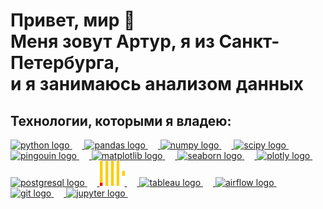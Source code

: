 Привет, мир 👋  
Меня зовут Артур, я из Санкт-Петербурга,  
и я занимаюсь анализом данных
========================================

Технологии, которыми я владею:
-----------------------------
<div align="left">
  <a href="https://www.python.org"><img src="https://cdn.jsdelivr.net/gh/devicons/devicon/icons/python/python-original.svg" height="48" alt="python logo"  />
  <img width="16" />  
  <a href="https://pandas.pydata.org"><img src="https://cdn.jsdelivr.net/gh/devicons/devicon/icons/pandas/pandas-original.svg" height="48" alt="pandas logo"  />
  <img width="16" />
  <a href="https://numpy.org"><img src="https://cdn.jsdelivr.net/gh/devicons/devicon/icons/numpy/numpy-original.svg" height="48" alt="numpy logo"  />
  <img width="16" />
  <a href="https://scipy.org"><img src="https://scipy.org/images/logo.svg" height="48" alt="scipy logo"  />
  <img width="16" />
  <a href="https://pingouin-stats.org"><img src="https://pingouin-stats.org/build/html/_static/pingouin.png" height="48" alt="pingouin logo"  />
  <img width="16" />
  <a href="https://matplotlib.org"><img src="https://upload.wikimedia.org/wikipedia/commons/0/01/Created_with_Matplotlib-logo.svg" height="48" alt="matplotlib logo"  />
  <img width="16" />
  <a href="https://seaborn.pydata.org"><img src="https://seaborn.pydata.org/_images/logo-mark-lightbg.svg" height="48" alt="seaborn logo"  />
  <img width="16" />
  <a href="https://plotly.com/python"><img src="https://plotly.com/all_static/images/icon-dash.png" height="48" alt="plotly logo"  />
  <img width="16" />
  <a href="https://www.postgresql.org"><img src="https://upload.wikimedia.org/wikipedia/commons/2/29/Postgresql_elephant.svg" height="40" alt="postgresql logo"  />
  <img width="16" />
  <a href="https://clickhouse.com"><img src="https://raw.githubusercontent.com/ClickHouse/clickhouse-presentations/master/images/logo.png" height="40" alt="clickhouse logo"  />
  <img width="16" />
  <a href="https://www.tableau.com"><img src="https://cdn.worldvectorlogo.com/logos/tableau-software.svg" height="40" alt="tableau logo"  />
  <img width="16" />
  <a href="https://airflow.apache.org"><img src="https://cwiki.apache.org/confluence/download/attachments/62693171/AIRFLOW?version=2&modificationDate=1567414976000&api=v2" height="40" alt="airflow logo"  />
  <img width="16" />
  <a href="https://git-scm.com"><img src="https://cdn.jsdelivr.net/gh/devicons/devicon/icons/git/git-original.svg" height="44" alt="git logo"  />
  <img width="16" />
  <a href="https://jupyter.org"><img src="https://cdn.jsdelivr.net/gh/devicons/devicon/icons/jupyter/jupyter-original.svg" height="44" alt="jupyter logo"  />
  <img width="16" />
</div>




